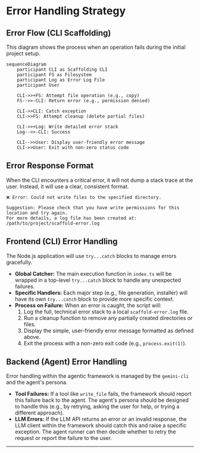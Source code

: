 # Error Handling Strategy

## Error Flow (CLI Scaffolding)

This diagram shows the process when an operation fails during the initial project setup.

```mermaid
sequenceDiagram
    participant CLI as Scaffolding CLI
    participant FS as Filesystem
    participant Log as Error Log File
    participant User
    
    CLI->>+FS: Attempt file operation (e.g., copy)
    FS-->>-CLI: Return error (e.g., permission denied)
    
    CLI->>CLI: Catch exception
    CLI->>FS: Attempt cleanup (delete partial files)
    
    CLI->>+Log: Write detailed error stack
    Log-->>-CLI: Success
    
    CLI-->>User: Display user-friendly error message
    CLI->>User: Exit with non-zero status code
```

## Error Response Format

When the CLI encounters a critical error, it will not dump a stack trace at the user. Instead, it will use a clear, consistent format.

```text
❌ Error: Could not write files to the specified directory.

Suggestion: Please check that you have write permissions for this location and try again.
For more details, a log file has been created at: /path/to/project/scaffold-error.log
```

## Frontend (CLI) Error Handling

The Node.js application will use `try...catch` blocks to manage errors gracefully.

*   **Global Catcher:** The main execution function in `index.ts` will be wrapped in a top-level `try...catch` block to handle any unexpected failures.
*   **Specific Handlers:** Each major step (e.g., file generation, installer) will have its own `try...catch` block to provide more specific context.
*   **Process on Failure:** When an error is caught, the script will:
    1.  Log the full, technical error stack to a local `scaffold-error.log` file.
    2.  Run a cleanup function to remove any partially created directories or files.
    3.  Display the simple, user-friendly error message formatted as defined above.
    4.  Exit the process with a non-zero exit code (e.g., `process.exit(1)`).

## Backend (Agent) Error Handling

Error handling within the agentic framework is managed by the `gemini-cli` and the agent's persona.

*   **Tool Failures:** If a tool like `write_file` fails, the framework should report this failure back to the agent. The agent's persona should be designed to handle this (e.g., by retrying, asking the user for help, or trying a different approach).
*   **LLM Errors:** If the LLM API returns an error or an invalid response, the LLM client within the framework should catch this and raise a specific exception. The agent runner can then decide whether to retry the request or report the failure to the user.

---
